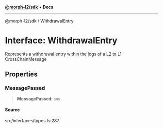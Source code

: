 [**@morph-l2/sdk**](../README.md) • **Docs**

***

[@morph-l2/sdk](../globals.md) / WithdrawalEntry

# Interface: WithdrawalEntry

Represents a withdrawal entry within the logs of a L2 to L1
CrossChainMessage

## Properties

### MessagePassed

> **MessagePassed**: `any`

#### Source

src/interfaces/types.ts:287
